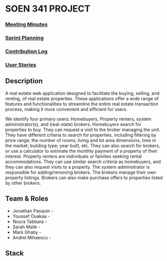 # SOEN 341 PROJECT
### [Meeting Minutes](https://docs.google.com/document/d/1fAs3DRg0vzcju0SPYCO5jQVp3JQgr2mX9F3wEzdK4c8/edit?usp=sharing)
### [Sprint Planning]()
### [Contribution Log](https://docs.google.com/document/d/14Vl4Anu5Lk7ZvlzS5H4oGLovtiyfDHwU7j5zh7lyEos/edit?usp=sharing)
### [User Stories](https://github.com/Jpasquin/spectrum-soen341projectF2023/issues)

## Description
A real estate web application designed to facilitate the buying, selling, and renting, of real estate properties. These applications offer a wide range of features and functionalities to streamline the entire real estate transaction process, making it more convenient and efficient for users. 

We identify four primary users: Homebuyers, Property renters,  system administrator(s), and (real-state) brokers. Homebuyers search for properties to buy.  They can request a visit to the broker managing the unit.  They have different criteria to search for properties, including filtering by price range; the number of rooms; living and lot area dimensions; time in the market; building type; year built, etc.  They can also search for brokers, or use a calculator to estimate the monthly payment of a property of their interest.  Property renters are individuals or families seeking rental accommodations.  They can use similar search criteria as homebuyers, and they can also request visits to a property.
The system administrator is responsible for adding/removing brokers.  The brokers manage their own property listings.  Brokers can also make purchase offers to properties listed by other brokers.

## Team & Roles

* Jonathan Pasquin - 
* Youssef Ouakaa -
* Noura Tabbara -
* Sarah Malik -
* Mark Ghaby -
* Andrei Mihaescu -

## Stack

